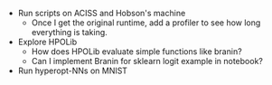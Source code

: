 
* Run scripts on ACISS and Hobson's machine
  * Once I get the original runtime, add a profiler to see how long everything is taking.
* Explore HPOLib
    * How does HPOLib evaluate simple functions like branin?
    * Can I implement Branin for sklearn logit example in notebook?
* Run hyperopt-NNs on MNIST 
